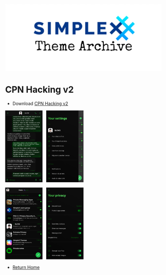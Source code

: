 <img src="../resources/SxC_themeBanner.jpg">

# CPN Hacking v2

* Download [CPN Hacking v2](../themes/SxC_CPN_HackingV2.theme)

<img src="../screenshots/SxC_CPN_HackingV201.jpg" width="120">&nbsp;&nbsp;&nbsp;<img src="../screenshots/SxC_CPN_HackingV202.jpg" width="120">

<img src="../screenshots/SxC_CPN_HackingV203.jpg" width="120">&nbsp;&nbsp;&nbsp;<img src="../screenshots/SxC_CPN_HackingV204.jpg" width="120">

* [Return Home](/)
